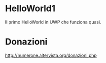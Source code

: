 # HelloWorld1
Il primo HelloWorld in UWP che funziona quasi.

# Donazioni

http://numerone.altervista.org/donazioni.php
